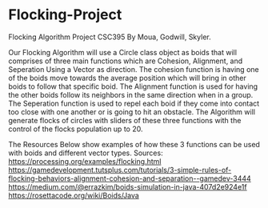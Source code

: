 # Flocking-Project
Flocking Algorithm Project CSC395 By Moua, Godwill, Skyler.

Our Flocking Algorithm will use a Circle class object as boids that will comprises of three main functions which are Cohesion, Alignment, and Seperation Using a Vector as direction. The cohesion function is having one of the boids move towards the average position which will bring in other boids to follow that specific boid. The Alignment function is used for having the other boids follow its neighbors in the same direction when in a group. The Seperation function is used to repel each boid if they come into contact too close with one another or is going to hit an obstacle. The Algorithm will generate flocks of circles with sliders of these three functions with the control of the flocks population up to 20.

The Resources Below show examples of how these 3 functions can be used with boids and different vector types.
Sources:
https://processing.org/examples/flocking.html
https://gamedevelopment.tutsplus.com/tutorials/3-simple-rules-of-flocking-behaviors-alignment-cohesion-and-separation--gamedev-3444
https://medium.com/@errazkim/boids-simulation-in-java-407d2e924e1f
https://rosettacode.org/wiki/Boids/Java